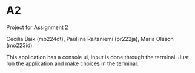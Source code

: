 # A2

Project for Assignment 2

Cecilia Baik (mb224dt), Pauliina Raitaniemi (pr222ja), Maria Olsson (mo223id)

This application has a console ui, input is done through the terminal.
Just run the application and make choices in the terminal.



